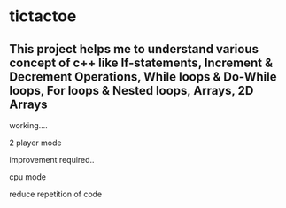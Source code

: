 # tictactoe
This project helps me to understand various concept of c++ like If-statements, Increment & Decrement Operations, While loops & Do-While loops, For loops & Nested loops, Arrays, 2D Arrays
--

working....

2 player mode



improvement required..

cpu mode

reduce repetition of code
